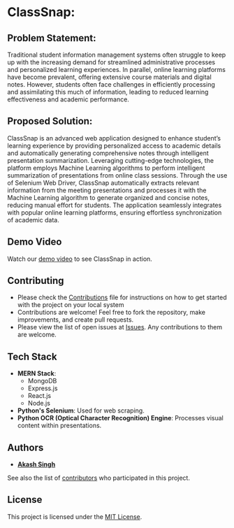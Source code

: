 # ClassSnap: 

## Problem Statement:

Traditional student information management systems often struggle to keep up with the increasing demand for streamlined administrative processes and personalized learning experiences. In parallel, online learning platforms have become prevalent, offering extensive course materials and digital notes.
However, students often face challenges in efficiently processing and assimilating this much of information, leading to reduced learning effectiveness and academic performance.

## Proposed Solution:

ClassSnap is an advanced web application designed to enhance student’s learning experience by providing personalized access to academic details and automatically generating comprehensive notes through intelligent presentation summarization. Leveraging cutting-edge technologies, the platform employs Machine Learning algorithms to perform intelligent summarization of presentations from online class sessions. 
Through the use of Selenium Web Driver, ClassSnap automatically extracts relevant information from the meeting presentations and processes it with the Machine Learning algorithm to generate organized and concise notes, reducing manual effort for students.
The application seamlessly integrates with popular online learning platforms, ensuring effortless synchronization of academic data.

## Demo Video

Watch our [demo video](https://youtu.be/c7Uv2kCQrRw) to see ClassSnap in action.


## Contributing

- Please check the [Contributions](https://github.com/Akash-Singh04/ClassSnap/blob/master/CONTRIBUTING.md) file for instructions on how to get started with the project on your local system
- Contributions are welcome! Feel free to fork the repository, make improvements, and create pull requests.
- Please view the list of open issues at [Issues](https://github.com/Akash-Singh04/ClassSnap/issues). Any contributions to them are welcome.

## Tech Stack

- **MERN Stack**:
  - MongoDB
  - Express.js
  - React.js
  - Node.js
- **Python's Selenium**: Used for web scraping.
- **Python OCR (Optical Character Recognition) Engine**: Processes visual content within presentations.


## Authors

* [**Akash Singh**](https://github.com/Akash-Singh04)

See also the list of [contributors](https://github.com/Akash-Singh04/QuizQuest/contributors) who participated in this project.

## License

This project is licensed under the [MIT License](LICENSE).



